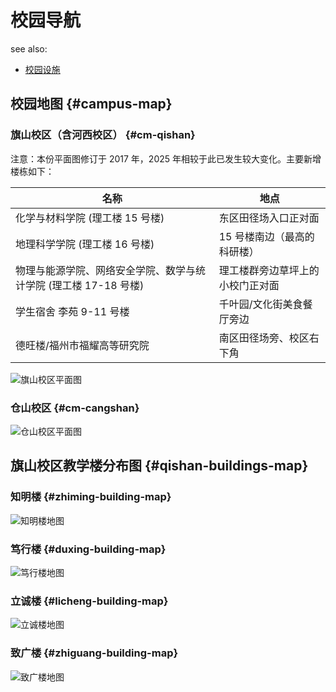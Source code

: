 # 校园导航

see also:

- [校园设施](../service/facilities.md)

## 校园地图 {#campus-map}

### 旗山校区（含河西校区） {#cm-qishan}

注意：本份平面图修订于 2017 年，2025 年相较于此已发生较大变化。主要新增楼栋如下：

| 名称 | 地点 |
| --- | --- |
| 化学与材料学院 (理工楼 15 号楼) | 东区田径场入口正对面 |
| 地理科学学院 (理工楼 16 号楼) | 15 号楼南边（最高的科研楼） |
| 物理与能源学院、网络安全学院、数学与统计学院 (理工楼 17-18 号楼) | 理工楼群旁边草坪上的小校门正对面 |
| 学生宿舍 李苑 9-11 号楼 | 千叶园/文化街美食餐厅旁边 |
| 德旺楼/福州市福耀高等研究院 | 南区田径场旁、校区右下角 |

![旗山校区平面图](https://xyzh.fjnu.edu.cn/_upload/article/images/e0/ac/a66fbc2847ceaa9032b2b3d968a2/3d473eee-cee1-4a9d-a87d-3c7a74fbfc63.jpg)

### 仓山校区 {#cm-cangshan}

![仓山校区平面图](https://xq.fjnu.edu.cn/_upload/article/images/a9/ff/66ddf674470ca9868fb3dc64e388/4aff7dfc-0e22-4449-ae92-4a413e9cd68b.jpg)

## 旗山校区教学楼分布图 {#qishan-buildings-map}

### 知明楼 {#zhiming-building-map}

![知明楼地图](https://fjnu-oss.nekoark.com/%E7%9F%A5%E6%98%8E%E6%A5%BC%E5%9C%B0%E5%9B%BE.jpg?x-oss-process=style/webp)

### 笃行楼 {#duxing-building-map}

![笃行楼地图](https://fjnu-oss.nekoark.com/%E7%AC%83%E8%A1%8C%E6%A5%BC%E5%9C%B0%E5%9B%BE.jpg?x-oss-process=style/webp)

### 立诚楼 {#licheng-building-map}

![立诚楼地图](https://fjnu-oss.nekoark.com/%E7%AB%8B%E8%AF%9A%E6%A5%BC%E5%9C%B0%E5%9B%BE.jpg?x-oss-process=style/webp)

### 致广楼 {#zhiguang-building-map}

![致广楼地图](https://fjnu-oss.nekoark.com/%E8%87%B4%E5%B9%BF%E6%A5%BC%E5%9C%B0%E5%9B%BE.jpg?x-oss-process=style/webp)
